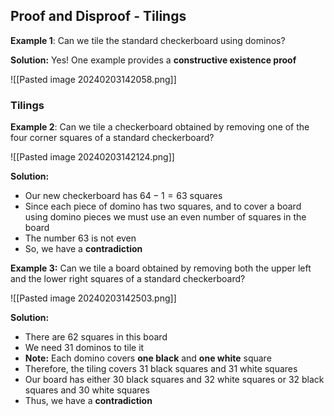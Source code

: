 ## Proof and Disproof - Tilings

**Example 1**: Can we tile the standard checkerboard using dominos?

**Solution:** Yes! One example provides a **constructive existence proof**

![[Pasted image 20240203142058.png]]

### Tilings

**Example 2**: Can we tile a checkerboard obtained by removing one of the four corner squares of a standard checkerboard?

![[Pasted image 20240203142124.png]]

**Solution:**

- Our new checkerboard has $64-1=63$ squares
- Since each piece of domino has two squares, and to cover a board using domino pieces we must use an even number of squares in the board
- The number 63 is not even
- So, we have a **contradiction**


**Example 3:** Can we tile a board obtained by removing both the upper left and the lower right squares of a standard checkerboard?

![[Pasted image 20240203142503.png]]

**Solution:**
- There are 62 squares in this board
- We need 31 dominos to tile it
- **Note:** Each domino covers **one black** and **one white** square
- Therefore, the tiling covers 31 black squares and 31 white squares
- Our board has either 30 black squares and 32 white squares or 32 black squares and 30 white squares
- Thus, we have a **contradiction**